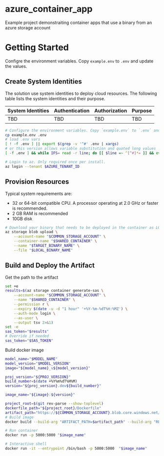# azure_container_app

Example project demonstraiting container apps that use a binary from an azure storage account

# Getting Started

Configre the environment variables. Copy `example.env` to `.env` and update the values.

## Create System Identities

The solution use system identities to deploy cloud resources. The following table lists the system identities and their purpose.

| System Identities      | Authentication                                             | Authorization                                                                                                                                                                  | Purpose                                                                                                          |
| ---------------------- | ---------------------------------------------------------- | ------------------------------------------------------------------------------------------------------------------------------------------------------------------------------ | ---------------------------------------------------------------------------------------------------------------- |
| TBD| TBD | TBD| TBD |

```bash
# Configure the environment variables. Copy `example.env` to `.env` and update the values
cp example.env .env
# load .env vars
[ ! -f .env ] || export $(grep -v '^#' .env | xargs)
# or this version allows variable substitution and quoted long values
[ -f .env ] && while IFS= read -r line; do [[ $line =~ ^[^#]*= ]] && eval "export $line"; done < .env

# Login to az. Only required once per install.
az login --tenant $AZURE_TENANT_ID
```

## Provision Resources

Typical system requirements are:
* 32 or 64-bit compatible CPU. A processor operating at 2.0 GHz or faster is recommended.
* 2 GB RAM is recommended
* 10GB disk

```bash
# Download your binary that needs to be deployed in the container as LOCAL_BINARY_NAME. Upload to a shared artifact location in blob storage
az storage blob upload \
    --account-name "$COMMON_STORAGE_ACCOUNT" \
    --container-name "$SHARED_CONTAINER" \
    --name "$TARGET_BINARY_NAME" \
    --file "$LOCAL_BINARY_NAME"
```

## Build and Deploy the Artifact

Get the path to the artifact
```bash
set +e
results=$(az storage container generate-sas \
    --account-name "$COMMON_STORAGE_ACCOUNT" \
    --name "$SHARED_CONTAINER" \
    --permission r \
    --expiry $(date -u -d "1 hour" '+%Y-%m-%dT%H:%MZ') \
    --auth-mode login \
    --as-user \
    --output tsv 2>&1)
set -e
sas_token="$results"
# Override if needed
sas_token="$SAS_TOKEN"
```

Build docker image
```bash
model_name="$MODEL_NAME"
model_version="$MODEL_VERSION"
image="${model_name}_v${model_version}"

proj_version="${PROJ_VERSION}"
build_number=$(date +%Y%m%dT%H%M)
version="${proj_version}.dev${build_number}"

image_name="${image}:${version}"

project_root=$(git rev-parse --show-toplevel)
dockerfile_path="${project_root}/Dockerfile"
artifact_path="https://${COMMON_STORAGE_ACCOUNT}.blob.core.windows.net/${SHARED_CONTAINER}/${ARTIFACT_FOLDER}/${TARGET_BINARY_NAME}?${sas_token}"
# Build image
docker build --build-arg "ARTIFACT_PATH=$artifact_path" --build-arg "RELEASE_VERSION=$version" -t "$image_name" -f "${dockerfile_path}" "${project_root}"

# Run container
docker run -p 5000:5000 "$image_name"

# Interactive shell
docker run -it --entrypoint /bin/bash -p 5000:5000  "$image_name"


```